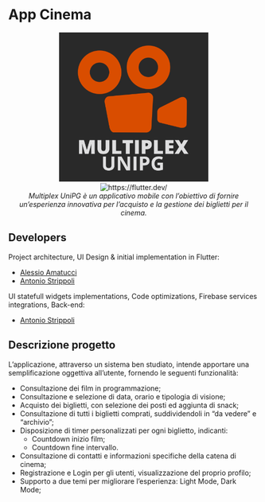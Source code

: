 # App Cinema

<div align="center">
  <img src="./images/Logo-Complete.png" width="300px" height="300px"><br/>
  <img src="https://img.shields.io/badge/MADE%20WITH-FLUTTER-blue.svg?color=01579b&labelColor=29b6f6&logo=flutter&style=for-the-badge" alt="https://flutter.dev/"><br/>
  <i>Multiplex UniPG è un applicativo mobile con l’obiettivo di fornire un’esperienza innovativa per l’acquisto e la gestione dei biglietti per il cinema.</i>
</div>

## Developers

Project architecture, UI Design & initial implementation in Flutter:
- [Alessio Amatucci](https://github.com/Alexius22)
- [Antonio Strippoli](https://github.com/CoffeeStraw)

UI statefull widgets implementations, Code optimizations, Firebase services integrations, Back-end:
- [Antonio Strippoli](https://github.com/CoffeeStraw)

## Descrizione progetto

L’applicazione, attraverso un sistema ben studiato, intende apportare una semplificazione oggettiva all’utente, fornendo le seguenti funzionalità:
- Consultazione dei film in programmazione;
- Consultazione e selezione di data, orario e tipologia di visione;
- Acquisto dei biglietti, con selezione dei posti ed aggiunta di snack;
- Consultazione di tutti i biglietti comprati, suddividendoli in “da vedere” e “archivio”;
- Disposizione di timer personalizzati per ogni biglietto, indicanti:
  - Countdown inizio film;
  - Countdown fine intervallo.
- Consultazione di contatti e informazioni specifiche della catena di cinema;
- Registrazione e Login per gli utenti, visualizzazione del proprio profilo;
- Supporto a due temi per migliorare l’esperienza: Light Mode, Dark Mode;

